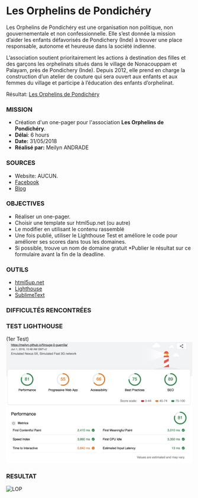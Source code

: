 # Les Orphelins de Pondichéry

Les Orphelins de Pondichéry est une organisation non politique, non gouvernementale et non confessionnelle. Elle s’est donnée la mission d’aider les enfants défavorisés de Pondichery (Inde) à trouver une place responsable, autonome et heureuse dans la société indienne.

 

L’association soutient prioritairement les actions à destination des filles et des garçons  les orphelinats situés dans le village de Nonacouppam et Palayam, près de Pondichery (Inde). Depuis 2012, elle prend en charge la construction d’un atelier de couture qui sera ouvert aux enfants et aux femmes du village et participe à l’éducation des enfants d’orphelinat.

Résultat: [Les Orphelins de Pondichéry](https://meilyn.github.io/filrouge-0-guerrilla/) 

### MISSION
 
* Création d'un one-pager pour l'association **Les Orphelins de Pondichéry**. 
* **Délai**: 6 hours
* **Date:** 31/05/2018
* **Réalisé par:** Meilyn ANDRADE 

### SOURCES
* Website: AUCUN.
* [Facebook](https://bit.ly/2J7sQK3)
* [Blog](https://orphelinsdepondichery.jimdo.com/don-et-adhesion/)


### OBJECTIVES
* Réaliser un one-pager.
* Choisir une template sur html5up.net (ou autre)
* Le modifier en utilisant le contenu rassemblé
* Une fois publié, utiliser le Lighthouse Test et améliore le code pour améliorer ses scores dans tous les domaines.
* Si possible, trouve un nom de domaine gratuit
*Publier le résultat sur ce formulaire avant la fin de la deadline.


### OUTILS

* [html5up.net](https://html5up.net/)
* [Lighthouse](https://developers.google.com/web/tools/lighthouse/) 
* [SublimeText](https://www.sublimetext.com/)

### DIFFICULTÉS RENCONTRÉES


### TEST LIGHTHOUSE
(1er Test)
![LightHouse](images/LightBox.jpeg)

### RESULTAT
![LOP](images/orphelin.png)


